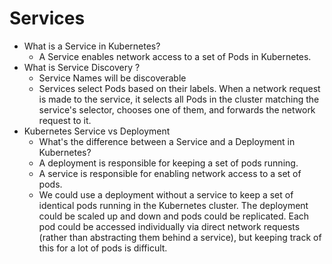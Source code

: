 # Services
- What is a Service in Kubernetes?
  - A Service enables network access to a set of Pods in Kubernetes.
- What is Service Discovery ?
  - Service Names will be discoverable   
  - Services select Pods based on their labels. When a network request is made to the service, it selects all Pods in the cluster matching the service's selector, chooses one of them, and forwards the network request to it.
- Kubernetes Service vs Deployment
  - What's the difference between a Service and a Deployment in Kubernetes?
  - A deployment is responsible for keeping a set of pods running.
  - A service is responsible for enabling network access to a set of pods.
  - We could use a deployment without a service to keep a set of identical pods running in the Kubernetes cluster. The deployment could be scaled up and down and pods could be replicated. Each pod could be accessed individually via direct network requests (rather than abstracting them behind a service), but keeping track of this for a lot of pods is difficult.
